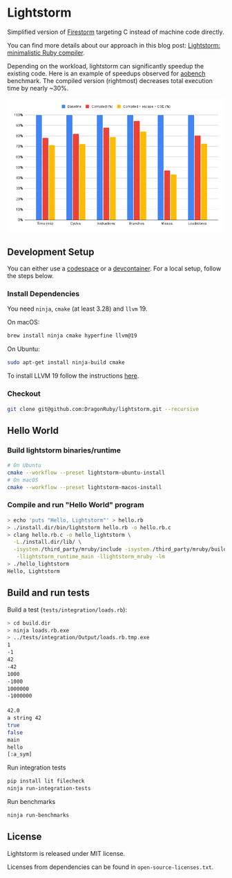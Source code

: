 # Lightstorm

Simplified version of [Firestorm](https://www.youtube.com/watch?v=NfMX-dFMSr0) targeting C instead of machine code directly.

You can find more details about our approach in this blog post: [Lightstorm: minimalistic Ruby compiler](https://blog.llvm.org/posts/2024-12-03-minimalistic-ruby-compiler/).

Depending on the workload, lightstorm can significantly speedup the existing code.
Here is an example of speedups observed for [aobench](https://openbenchmarking.org/test/pts/aobench) benchmark.
The compiled version (rightmost) decreases total execution time by nearly ~30%.

![AOBench](aobench.png)

## Development Setup

You can either use a [codespace](https://docs.github.com/en/codespaces/getting-started/quickstart) or a [devcontainer](https://code.visualstudio.com/docs/devcontainers/containers). For a local setup, follow the steps below.

### Install Dependencies

You need `ninja`, `cmake` (at least 3.28) and `llvm` 19.

On macOS:

```bash
brew install ninja cmake hyperfine llvm@19
```

On Ubuntu:

```bash
sudo apt-get install ninja-build cmake
```

To install LLVM 19 follow the instructions [here](https://apt.llvm.org).

### Checkout

```bash
git clone git@github.com:DragonRuby/lightstorm.git --recursive
```

## Hello World

### Build lightstorm binaries/runtime

```bash
# On Ubuntu
cmake --workflow --preset lightstorm-ubuntu-install
# On macOS
cmake --workflow --preset lightstorm-macos-install
```

### Compile and run "Hello World" program

```bash
> echo 'puts "Hello, Lightstorm"' > hello.rb
> ./install.dir/bin/lightstorm hello.rb -o hello.rb.c
> clang hello.rb.c -o hello_lightstorm \
  -L./install.dir/lib/ \
  -isystem./third_party/mruby/include -isystem./third_party/mruby/build/host/include/ \
   -llightstorm_runtime_main -llightstorm_mruby -lm
> ./hello_lightstorm
Hello, Lightstorm
```

## Build and run tests

Build a test (`tests/integration/loads.rb`):

```bash
> cd build.dir
> ninja loads.rb.exe
> ../tests/integration/Output/loads.rb.tmp.exe
1
-1
42
-42
1000
-1000
1000000
-1000000

42.0
a string 42
true
false
main
hello
[:a_sym]
```

Run integration tests

```bash
pip install lit filecheck
ninja run-integration-tests
```

Run benchmarks

```bash
ninja run-benchmarks
```

## License

Lightstorm is released under MIT license.

Licenses from dependencies can be found in `open-source-licenses.txt`.
